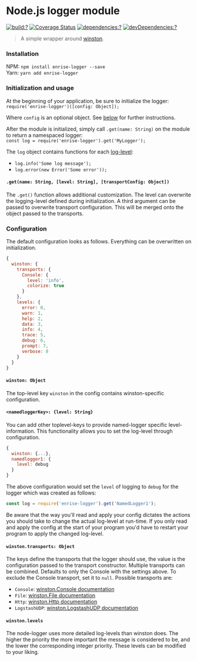 # Node.js logger module

[![build:?](https://img.shields.io/travis/Enrise/node-logger.svg?style=flat-square)](https://travis-ci.org/Enrise/node-logger)
[![Coverage Status](https://img.shields.io/coveralls/Enrise/node-logger/master.svg?style=flat-square)](https://coveralls.io/github/Enrise/node-logger?branch=master)
[![dependencies:?](https://img.shields.io/david/Enrise/node-logger.svg?style=flat-square)](https://david-dm.org/Enrise/node-logger)
[![devDependencies:?](https://img.shields.io/david/dev/Enrise/node-logger.svg?style=flat-square)](https://david-dm.org/Enrise/node-logger)

> A simple wrapper around [winston](https://github.com/winstonjs/winston).

### Installation
NPM: `npm install enrise-logger --save`  
Yarn: `yarn add enrise-logger`

### Initialization and usage
At the beginning of your application, be sure to initialize the logger:  
`require('enrise-logger')([config: Object]);`

Where `config` is an optional object. See [below](#configuration) for further instructions.

After the module is initialized, simply call `.get(name: String)` on the module to return a namespaced logger:  
`const log = require('enrise-logger').get('MyLogger');`

The `log` object contains functions for each [log-level](#levels):

- `log.info('Some log message');`
- `log.error(new Error('Some error'));`

#### `.get(name: String, [level: String], [transportConfig: Object])`
The `.get()` function allows additional customization. The level can overwrite the logging-level defined during initialization. A third argument can be passed to overwrite transport configuration. This will be merged onto the object passed to the transports.

### Configuration

The default configuration looks as follows. Everything can be overwritten on initialization.
```javascript
{
  winston: {
    transports: {
      Console: {
        level: 'info',
        colorize: true
      }
    },
    levels: {
      error: 0,
      warn: 1,
      help: 2,
      data: 3,
      info: 4,
      trace: 5,
      debug: 6,
      prompt: 7,
      verbose: 8
    }
  }
}
```

#### `winston: Object`
The top-level key `winston` in the config contains winston-specific configuration.

#### `<namedloggerKey>: {level: String}`
You can add other toplevel-keys to provide named-logger specific level-information. This functionality allows you to set the log-level through configuration.

``` javascript
{
  winston: {...},
  namedlogger1: {
    level: debug
  }
}
```

The above configuration would set the `level` of logging to `debug` for the logger which was created as follows:

```javascript
const log = require('enrise-logger').get('NamedLogger1');
```

Be aware that the way you'll read and apply your config dictates the actions you should take to change the actual log-level
at run-time. If you only read and apply the config at the start of your program you'd have to restart your program to apply the changed log-level.

#### `winston.transports: Object`
The keys define the transports that the logger should use, the value is the configuration passed to the transport constructor. Multiple transports can be combined. Defaults to only the Console with the settings above. To exclude the Console transport, set it to `null`. Possible transports are:

- `Console`: [winston.Console documentation](https://github.com/winstonjs/winston/blob/master/docs/transports.md#console-transport)
- `File`: [winston.File documentation](https://github.com/winstonjs/winston/blob/master/docs/transports.md#file-transport)
- `Http`: [winston.Http documentation](https://github.com/winstonjs/winston/blob/master/docs/transports.md#http-transport)
- `LogstashUDP`: [winston.LogstashUDP documentation](https://www.npmjs.com/package/winston-logstash-udp)

#### `winston.levels`
The node-logger uses more detailed log-levels than winston does. The higher the priority the more important the message is considered to be, and the lower the corresponding integer priority. These levels can be modified to your liking.
